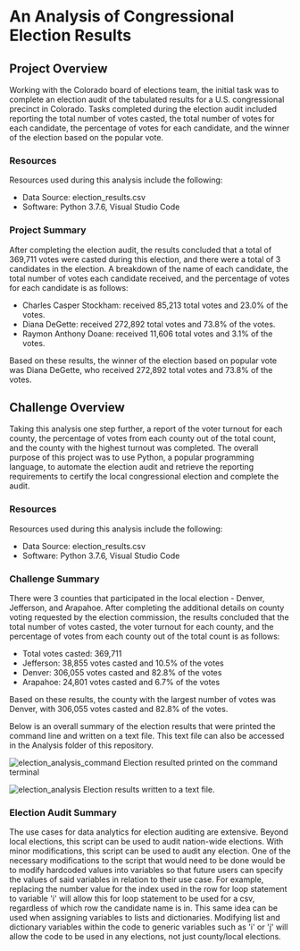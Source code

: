 # An Analysis of Congressional Election Results

## Project Overview
Working with the Colorado board of elections team, the initial task was to complete an election audit of the tabulated results for a U.S. congressional precinct in Colorado. Tasks completed during the election audit included reporting the total number of votes casted, the total number of votes for each candidate, the percentage of votes for each candidate, and the winner of the election based on the popular vote. 

### Resources
Resources used during this analysis include the following:
- Data Source: election_results.csv
- Software: Python 3.7.6, Visual Studio Code 

### Project Summary
After completing the election audit, the results concluded that a total of 369,711 votes were casted during this election, and there were a total of 3 candidates in the election. A breakdown of the name of each candidate, the total number of votes each candidate received, and the percentage of votes for each candidate is as follows:

- Charles Casper Stockham: received 85,213 total votes and 23.0% of the votes.
- Diana DeGette: received 272,892 total votes and 73.8% of the votes.
- Raymon Anthony Doane: received 11,606 total votes and 3.1% of the votes.

Based on these results, the winner of the election based on popular vote was Diana DeGette, who received 272,892 total votes and 73.8% of the votes.

## Challenge Overview
Taking this analysis one step further, a report of the voter turnout for each county, the percentage of votes from each county out of the total count, and the county with the highest turnout was completed. The overall purpose of this project was to use Python, a popular programming language, to automate the election audit and retrieve the reporting requirements to certify the local congressional election and complete the audit.

### Resources
Resources used during this analysis include the following:
- Data Source: election_results.csv
- Software: Python 3.7.6, Visual Studio Code 

### Challenge Summary
There were 3 counties that participated in the local election - Denver, Jefferson, and Arapahoe. After completing the additional details on county voting requested by the election commission, the results concluded that the total number of votes casted, the voter turnout for each county, and the percentage of votes from each county out of the total count is as follows:

- Total votes casted: 369,711
- Jefferson: 38,855 votes casted and 10.5% of the votes
- Denver: 306,055 votes casted and 82.8% of the votes
- Arapahoe: 24,801 votes casted and 6.7% of the votes 

Based on these results, the county with the largest number of votes was Denver, with 306,055 votes casted and 82.8% of the votes.

Below is an overall summary of the election results that were printed the command line and written on a text file. This text file can also be accessed in the Analysis folder of this repository.

![election_analysis_command](https://user-images.githubusercontent.com/96188669/190229413-09ecedcb-b3ce-4af1-b7c5-e3793f108ee1.png)
Election resulted printed on the command terminal


![election_analysis](https://user-images.githubusercontent.com/96188669/190226179-9895c63c-55ee-41da-b12b-e0b5ebaaabc9.png)
Election results written to a text file.

### Election Audit Summary
The use cases for data analytics for election auditing are extensive. Beyond local elections, this script can be used to audit nation-wide elections. With minor modifications, this script can be used to audit any election. One of the necessary modifications to the script that would need to be done would be to modify hardcoded values into variables so that future users can specify the values of said variables in relation to their use case. For example, replacing the number value for the index used in the row for loop statement to variable 'i' will allow this for loop statement to be used for a csv, regardless of which row the candidate name is in.  This same idea can be used when assigning variables to lists and dictionaries. Modifying list and dictionary variables within the code to generic variables such as 'i' or 'j' will allow the code to be used in any elections, not just county/local elections.
